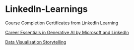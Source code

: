 # LinkedIn-Learnings
Course Completion Certificates from LinkedIn Learning

[Career Essentials in Generative AI by Microsoft and LinkedIn](https://github.com/amitrajitroy/LinkedIn-Learnings/blob/main/Career%20Essentials%20in%20Generative%20AI%20by%20Microsoft%20and%20LinkedIn.pdf)

[Data Visualisation Storytelling](https://github.com/amitrajitroy/LinkedIn-Learnings/blob/main/Data%20Visualization%20Storytelling.pdf)
